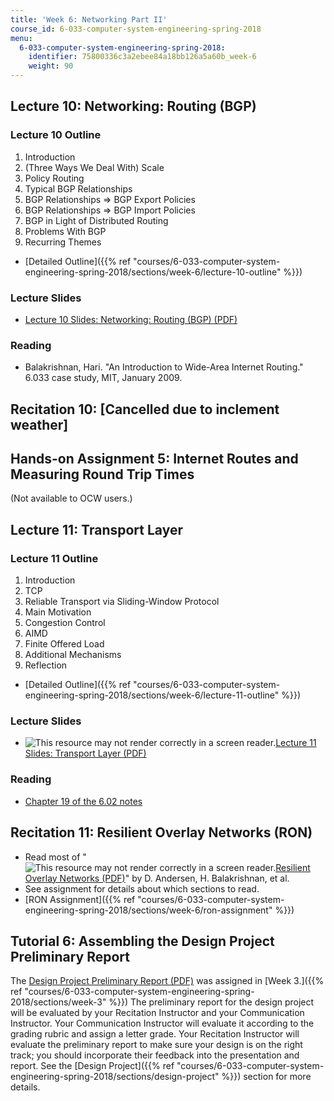 ```yaml
---
title: 'Week 6: Networking Part II'
course_id: 6-033-computer-system-engineering-spring-2018
menu:
  6-033-computer-system-engineering-spring-2018:
    identifier: 75800336c3a2ebee84a18bb126a5a60b_week-6
    weight: 90
---
```

Lecture 10: Networking: Routing (BGP)
-------------------------------------

### Lecture 10 Outline

1.  Introduction
2.  (Three Ways We Deal With) Scale
3.  Policy Routing
4.  Typical BGP Relationships
5.  BGP Relationships => BGP Export Policies
6.  BGP Relationships => BGP Import Policies
7.  BGP in Light of Distributed Routing
8.  Problems With BGP
9.  Recurring Themes

*   [Detailed Outline]({{% ref "courses/6-033-computer-system-engineering-spring-2018/sections/week-6/lecture-10-outline" %}})

### Lecture Slides

*   [Lecture 10 Slides: Networking: Routing (BGP) (PDF)](https://open-learning-course-data.s3.amazonaws.com/6-033-computer-system-engineering-spring-2018/13cb1376fba2b7bad3d717c0d2991531_MIT6_033S18lec10.pdf)

### Reading

*   Balakrishnan, Hari. "An Introduction to Wide-Area Internet Routing." 6.033 case study, MIT, January 2009. 

Recitation 10: \[Cancelled due to inclement weather\]
-----------------------------------------------------

Hands-on Assignment 5: Internet Routes and Measuring Round Trip Times
---------------------------------------------------------------------

(Not available to OCW users.)

Lecture 11: Transport Layer
---------------------------

### Lecture 11 Outline

1.  Introduction
2.  TCP
3.  Reliable Transport via Sliding-Window Protocol
4.  Main Motivation
5.  Congestion Control
6.  AIMD
7.  Finite Offered Load
8.  Additional Mechanisms
9.  Reflection

*   [Detailed Outline]({{% ref "courses/6-033-computer-system-engineering-spring-2018/sections/week-6/lecture-11-outline" %}})

### Lecture Slides

*   ![This resource may not render correctly in a screen reader.](/images/inacessible.gif)[Lecture 11 Slides: Transport Layer (PDF)](https://open-learning-course-data.s3.amazonaws.com/6-033-computer-system-engineering-spring-2018/d071f3da1e8e5b646e220525783eb2ba_MIT6_033S18lec11.pdf)

### Reading

*   [Chapter 19 of the 6.02 notes](./resolveuid/43bcc3e8ea29e5d6f9ca9dfe5f636a71)

Recitation 11: Resilient Overlay Networks (RON)
-----------------------------------------------

*   Read most of "![This resource may not render correctly in a screen reader.](/images/inacessible.gif)[Resilient Overlay Networks (PDF)](http://nms.lcs.mit.edu/papers/ron-sosp2001.pdf)" by D. Andersen, H. Balakrishnan, et al.
*   See assignment for details about which sections to read.
*   [RON Assignment]({{% ref "courses/6-033-computer-system-engineering-spring-2018/sections/week-6/ron-assignment" %}})

Tutorial 6: Assembling the Design Project Preliminary Report
------------------------------------------------------------

The [Design Project Preliminary Report (PDF)](https://open-learning-course-data.s3.amazonaws.com/6-033-computer-system-engineering-spring-2018/85b670dd8de4dbf6b591b48baa5d9789_MIT6_033S18dppr_writing.pdf) was assigned in [Week 3.]({{% ref "courses/6-033-computer-system-engineering-spring-2018/sections/week-3" %}}) The preliminary report for the design project will be evaluated by your Recitation Instructor and your Communication Instructor. Your Communication Instructor will evaluate it according to the grading rubric and assign a letter grade. Your Recitation Instructor will evaluate the preliminary report to make sure your design is on the right track; you should incorporate their feedback into the presentation and report. See the [Design Project]({{% ref "courses/6-033-computer-system-engineering-spring-2018/sections/design-project" %}}) section for more details.